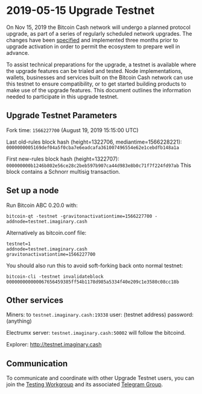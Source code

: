 2019-05-15 Upgrade Testnet
==========================

On Nov 15, 2019 the Bitcoin Cash network will undergo a planned protocol upgrade, as part of a series of regularly scheduled network upgrades. The changes have been [specified](https://github.com/bitcoincashorg/bitcoincash.org/blob/master/spec/2019-11-15-upgrade.md) and implemented three months prior to upgrade activation in order to permit the ecosystem to prepare well in advance.

To assist technical preparations for the upgrade, a testnet is available where the upgrade features can be trialed and tested. Node implementations, wallets, businesses and services built on the Bitcoin Cash network can use this testnet to ensure compatibility, or to get started building products to make use of the upgrade features. This document outlines the information needed to participate in this upgrade testnet.

## Upgrade Testnet Parameters

Fork time: `1566227700`  (August 19, 2019 15:15:00 UTC)

Last old-rules block hash (height=1322706, mediantime=1566228221):
`0000000005169def04a5f0cba7e6eadcafa361007496554e62e1cebdfb148a1a`

First new-rules block hash (height=1322707):
`000000000b1246b802e56ce28c2beb597b907ca44d983e8b0c71f7f224fd97ab`
This block contains a Schnorr multisig transaction.

## Set up a node

Run Bitcoin ABC 0.20.0 with:
```
bitcoin-qt -testnet -gravitonactivationtime=1566227700 -addnode=testnet.imaginary.cash
```

Alternatively as bitcoin.conf file:
```
testnet=1
addnode=testnet.imaginary.cash
gravitonactivationtime=1566227700
```

You should also run this to avoid soft-forking back onto normal testnet:

```
bitcoin-cli -testnet invalidateblock 000000000000067656459385ff54b1178d985a5334f40e209c1e3580c08cc18b
```

## Other services

Miners: to `testnet.imaginary.cash:19338`
user: (testnet address) password:(anything)

Electrumx server: `testnet.imaginary.cash:50002` will follow the bitcoind.

Explorer: http://testnet.imaginary.cash

## Communication

To communicate and coordinate with other Upgrade Testnet users, you can join the [Testing Workgroup](workgroup.md) and its associated [Telegram Group](https://t.me/joinchat/DUeWWkYZbVMjvwMTRFlRhw).

